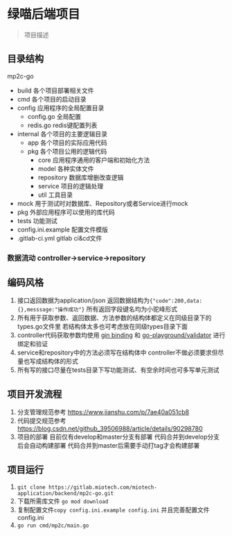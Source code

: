 # 绿喵后端项目
> 项目描述
## 目录结构
mp2c-go
- build 各个项目部署相关文件
- cmd 各个项目的启动目录
- config 应用程序的全局配置目录 
    - config.go 全局配置
    - redis.go redis键配置列表
- internal 各个项目的主要逻辑目录
    - app 各个项目的实际应用代码
    - pkg 各个项目公用的逻辑代码
        - core 应用程序通用的客户端和初始化方法
        - model 各种实体文件
        - repository 数据库增删改查逻辑
        - service 项目的逻辑处理
        - util 工具目录
- mock 用于测试时对数据库、Repository或者Service进行mock
- pkg 外部应用程序可以使用的库代码
- tests 功能测试
- config.ini.example 配置文件模版
- .gitlab-ci.yml  gitlab ci&cd文件

### 数据流动 controller->service->repository
## 编码风格
1. 接口返回数据为application/json  返回数据结构为`{"code":200,data:{},messsage:"操作成功"}`
所有返回字段键名均为小驼峰形式
2. 所有用于获取参数、返回数据、方法参数的结构体都定义在同级目录下的types.go文件里 若结构体太多也可考虑放在同级types目录下面
3. controller代码获取参数均使用 [gin binding](https://gin-gonic.com/zh-cn/docs/examples/multipart-urlencoded-binding/) 和 [go-playground/validator](https://github.com/go-playground/validator) 进行绑定和验证
4. service和repository中的方法必须写在结构体中 controller不做必须要求但尽量也写成结构体的形式
5. 所有写的接口尽量在tests目录下写功能测试、有空余时间也可多写单元测试
## 项目开发流程
1. 分支管理规范参考 <https://www.jianshu.com/p/7ae40a051cb8>
2. 代码提交规范参考 <https://blog.csdn.net/github_39506988/article/details/90298780>
3. 项目的部署 目前仅有develop和master分支有部署  代码合并到develop分支后会自动构建部署 代码合并到master后需要手动打tag才会构建部署

## 项目运行
1. `git clone https://gitlab.miotech.com/miotech-application/backend/mp2c-go.git`
2. 下载所需库文件 `go mod download`
3. 复制配置文件`copy config.ini.example config.ini` 并且完善配置文件config.ini
4. `go run cmd/mp2c/main.go`